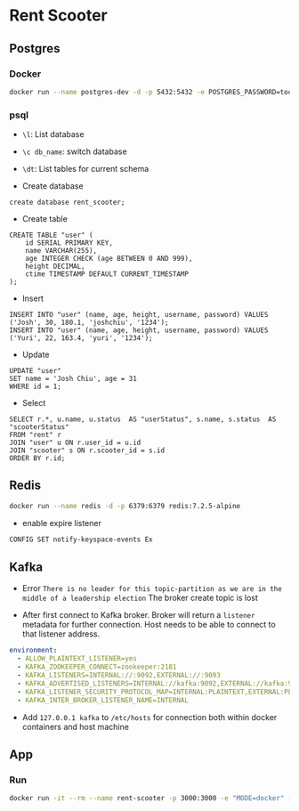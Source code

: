 # Rent Scooter

## Postgres

### Docker

```bash
docker run --name postgres-dev -d -p 5432:5432 -e POSTGRES_PASSWORD=toor postgres:13.15-alpine3.20
```

### psql

- `\l`: List database

- `\c db_name`: switch database

- `\dt`: List tables for current schema

- Create database

```postgres
create database rent_scooter;
```

- Create table

```postgres
CREATE TABLE "user" (
    id SERIAL PRIMARY KEY,
    name VARCHAR(255),
    age INTEGER CHECK (age BETWEEN 0 AND 999),
    height DECIMAL,
    ctime TIMESTAMP DEFAULT CURRENT_TIMESTAMP
);
```

- Insert

```postgres
INSERT INTO "user" (name, age, height, username, password) VALUES ('Josh', 30, 180.1, 'joshchiu', '1234');
INSERT INTO "user" (name, age, height, username, password) VALUES ('Yuri', 22, 163.4, 'yuri', '1234');
```

- Update

```postgres
UPDATE "user"
SET name = 'Josh Chiu', age = 31
WHERE id = 1;
```

- Select

```postgres
SELECT r.*, u.name, u.status  AS "userStatus", s.name, s.status  AS "scooterStatus"
FROM "rent" r
JOIN "user" u ON r.user_id = u.id
JOIN "scooter" s ON r.scooter_id = s.id
ORDER BY r.id;
```

## Redis

```bash
docker run --name redis -d -p 6379:6379 redis:7.2.5-alpine
```

- enable expire listener

```bash
CONFIG SET notify-keyspace-events Ex
```

## Kafka

- Error `There is no leader for this topic-partition as we are in the middle of a leadership election`
  The broker create topic is lost

- After first connect to Kafka broker. Broker will return a `listener` metadata for further connection. Host needs to be able to connect to that listener address.

```yaml
environment:
  - ALLOW_PLAINTEXT_LISTENER=yes
  - KAFKA_ZOOKEEPER_CONNECT=zookeeper:2181
  - KAFKA_LISTENERS=INTERNAL://:9092,EXTERNAL://:9093
  - KAFKA_ADVERTISED_LISTENERS=INTERNAL://kafka:9092,EXTERNAL://kafka:9093
  - KAFKA_LISTENER_SECURITY_PROTOCOL_MAP=INTERNAL:PLAINTEXT,EXTERNAL:PLAINTEXT
  - KAFKA_INTER_BROKER_LISTENER_NAME=INTERNAL
```

- Add `127.0.0.1 kafka` to `/etc/hosts` for connection both within docker containers and host machine

## App

### Run

```bash
docker run -it --rm --name rent-scooter -p 3000:3000 -e "MODE=docker" --network rent-scooter_rent-scooter-net rent-scooter
```
